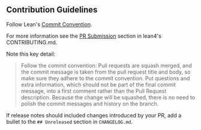 ## Contribution Guidelines
Follow Lean's [Commit Convention](https://github.com/leanprover/lean4/blob/master/doc/dev/commit_convention.md).

For more information see the [PR Submission](https://github.com/leanprover/lean4/blob/master/CONTRIBUTING.md#pr-submission) section in lean4's CONTRIBUTING.md.

Note this key detail:
> Follow the commit convention: Pull requests are squash merged, and the commit message is taken from the pull request title and body, so make sure they adhere to the commit convention. Put questions and extra information, which should not be part of the final commit message, into a first comment rather than the Pull Request description. Because the change will be squashed, there is no need to polish the commit messages and history on the branch.

If release notes should included changes introduced by your PR, add a bullet to the `## Unreleased` section in `CHANGELOG.md`.